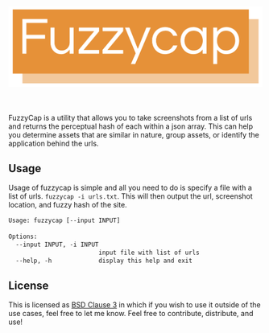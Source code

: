 <h1 align="center">
  <br>
    <img align="center" src="assets/fuzzycap.png">
  <br>
  <br>
</h1>

FuzzyCap is a utility that allows you to take screenshots from a list of urls and returns the perceptual hash of each within a json array. This can help you determine assets that are similar in nature, group assets, or identify the application behind the urls. 

## Usage

Usage of fuzzycap is simple and all you need to do is specify a file with a list of urls. `fuzzycap -i urls.txt`. This will then output the url, screenshot location, and fuzzy hash of the site. 

```
Usage: fuzzycap [--input INPUT]

Options:
  --input INPUT, -i INPUT
                         input file with list of urls
  --help, -h             display this help and exit
```

## License

This is licensed as [BSD Clause 3](https://tldrlegal.com/license/bsd-3-clause-license-(revised)) in which if you wish to use it outside of the use cases, feel free to let me know. Feel free to contribute, distribute, and use!